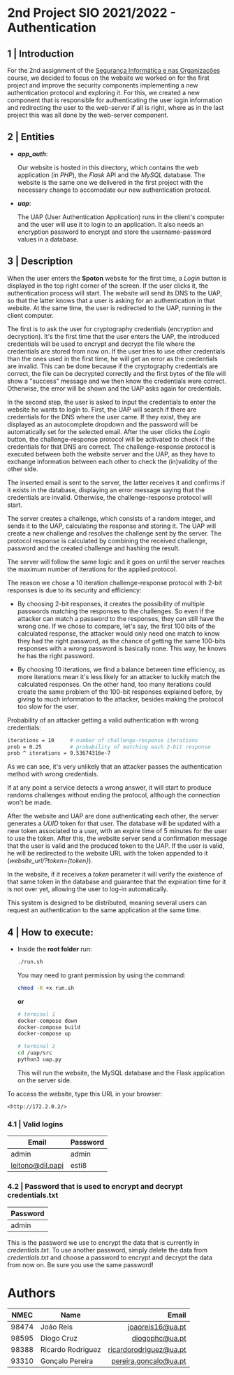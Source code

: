 # 2nd  Project SIO 2021/2022 - **Authentication**

## **1 | Introduction**

For the 2nd assignment of the [Segurança Informática e nas Organizações](https://www.ua.pt/pt/uc/4143) course, we decided to focus on the website we worked on for the first project and improve the security components implementing a new authentication protocol and exploring it. For this, we created a new component that is responsible for authenticating the user login information and redirecting the user to the web-server if all is right, where as in the last project this was all done by the web-server component.





## **2 | Entities**

- ***app_auth***:

    Our website is hosted in this directory, which contains the web application (in *PHP*), the *Flask* API and the *MySQL* database. The website is the same one we delivered in the first project with the necessary change to accomodate our new authentication protocol.

- ***uap***:

    The UAP (User Authentication Application) runs in the client's computer and the user will use it to login to an application. It also needs an encryption password to encrypt and store the username-password values in a database.





## **3 | Description**

When the user enters the **Spoton** website for the first time, a *Login* button is displayed in the top right corner of the screen. If the user clicks it, the authentication process will start. The website will send its DNS to the UAP, so that the latter knows that a user is asking for an authentication in that website. At the same time, the user is redirected to the UAP, running in the client computer.

The first is to ask the user for cryptography credentials (encryption and decryption). It's the first time that the user enters the UAP, the introduced credentials will be used to encrypt and decrypt the file where the credentials are stored from now on. If the user tries to use other credentials than the ones used in the first time, he will get an error as the credentials are invalid. This can be done because if the cryptography credentials are correct, the file can be decrypted correctly and the first bytes of the file will show a "success" message and we then know the credentials were correct. Otherwise, the error will be shown and the UAP asks again for credentials.

In the second step, the user is asked to input the credentials to enter the website he wants to login to. First, the UAP will search if there are credentials for the DNS where the user came. If they exist, they are displayed as an autocomplete dropdown and the password will be automatically set for the selected email.  After the user clicks the *Login* button, the challenge-response protocol will be activated to check if the credentials for that DNS are correct. The challenge-response protocol is executed between both the website server and the UAP, as they have to exchange information between each other to check the (in)validity of the other side.

The inserted email is sent to the server, the latter receives it and confirms if it exists in the database, displaying an error message saying that the credentials are invalid. Otherwise, the challenge-response protocol will start.

The server creates a challenge, which consists of a random integer, and sends it to the UAP, calculating the response and storing it. The UAP will create a new challenge and resolves the challenge sent by the server. The protocol response is calculated by combining the received challenge, password and the created challenge and hashing the result.

The server will follow the same logic and it goes on until the server reaches the maximum number of iterations for the applied protocol.

The reason we chose a 10 iteration challenge-response protocol with 2-bit responses is due to its security and efficiency:

- By choosing 2-bit responses, it creates the possibility of multiple passwords matching the responses to the challenges. So even if the attacker can match a password to the responses, they can still have the wrong one. If we chose to compare, let's say, the first 100 bits of the calculated response, the attacker would only need one match to know they had the right password, as the chance of getting the same 100-bits responses with a wrong password is basically none. This way, he knows he has the right password.

- By choosing 10 iterations, we find a balance between time efficiency, as more iterations mean it's less likely for an attacker to luckily match the calculated responses. On the other hand, too many iterations could create the same problem of the 100-bit responses explained before, by giving to much information to the attacker, besides making the protocol too slow for the user.

Probability of an attacker getting a valid authentication with wrong credentials:

```bash
iterations = 10     # number of challenge-response iterations
prob = 0.25         # probability of matching each 2-bit response
prob ^ iterations = 9.53674316e-7
```

As we can see, it's very unlikely that an attacker passes the authentication method with wrong credentials.

If at any point a service detects a wrong answer, it will start to produce randoms challenges without ending the protocol, although the connection won't be made.

After the website and UAP are done authenticating each other, the server generates a *UUID* token for that user. The database will be updated with a new token associated to a user, with an expire time of 5 minutes for the user to use the token. After this, the website server send a confirmation message that the user is valid and the produced token to the UAP. If the user is valid, he will be redirected to the website URL with the token appended to it (*website_url/?token={token}*).

In the website, if it receives a *token* parameter it will verify the existence of that same token in the database and guarantee that the expiration time for it is not over yet, allowing the user to log-in automatically.

This system is designed to be distributed, meaning several users can request an authentication to the same application at the same time.





## **4 | How to execute:**

- Inside the **root folder** run:

    ```bash
    ./run.sh
    ```

    You may need to grant permission by using the command:

    ```bash
    chmod -R +x run.sh
    ```

    **or**

    ```bash
    # terminal 1
    docker-compose down
    docker-compose build
    docker-compose up
    
    # terminal 2
    cd /uap/src
    python3 uap.py
    ```

    This will run the website, the MySQL database and the Flask application on the server side.

To access the website, type this URL in your browser:

```
<http://172.2.0.2/>
```

### **4.1 | Valid logins**

| Email            | Password |
| ---------------- | -------- |
| admin            | admin    |
| leitono@dil.papi | esti8    |

### **4.2 | Password that is used to encrypt and decrypt credentials.txt**

| Password |
| -------- |
| admin    |

This is the password we use to encrypt the data that is currently in *credentials.txt*.
To use another password, simply delete the data from *credentials.txt* and choose a password to encrypt and decrypt the data from now on.
Be sure you use the same password!

#  

# **Authors**

| NMEC  | Name              |                   Email  |
| ----- | ----------------- | -----------------------: |
| 98474 | João Reis         |       joaoreis16@ua.pt   |
| 98595 | Diogo Cruz        |         diogophc@ua.pt   |
| 98388 | Ricardo Rodriguez | ricardorodriguez@ua.pt   |
| 93310 | Gonçalo Pereira   |  pereira.goncalo@ua.pt   |
